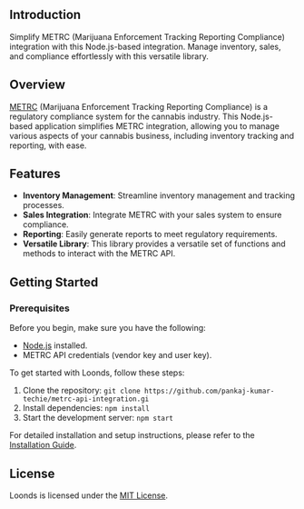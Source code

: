 ## Introduction

Simplify METRC (Marijuana Enforcement Tracking Reporting Compliance) integration with this Node.js-based integration. Manage inventory, sales, and compliance effortlessly with this versatile library.

## Overview

[METRC](https://metrc.com/) (Marijuana Enforcement Tracking Reporting Compliance) is a regulatory compliance system for the cannabis industry. This Node.js-based application simplifies METRC integration, allowing you to manage various aspects of your cannabis business, including inventory tracking and reporting, with ease.

## Features

- **Inventory Management**: Streamline inventory management and tracking processes.
- **Sales Integration**: Integrate METRC with your sales system to ensure compliance.
- **Reporting**: Easily generate reports to meet regulatory requirements.
- **Versatile Library**: This library provides a versatile set of functions and methods to interact with the METRC API.

## Getting Started

### Prerequisites

Before you begin, make sure you have the following:

- [Node.js](https://nodejs.org/) installed.
- METRC API credentials (vendor key and user key).

To get started with Loonds, follow these steps:

1. Clone the repository: `git clone https://github.com/pankaj-kumar-techie/metrc-api-integration.gi`
2. Install dependencies: `npm install`
3. Start the development server: `npm start`

For detailed installation and setup instructions, please refer to the [Installation Guide](installation.md).

## License

Loonds is licensed under the [MIT License](LICENSE).


